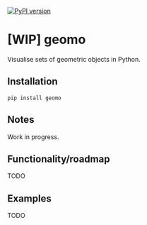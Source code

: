 [![PyPI version](https://badge.fury.io/py/gemo.svg)](https://badge.fury.io/py/gemo)

# [WIP] geomo
Visualise sets of geometric objects in Python.

## Installation

`pip install geomo`

## Notes

Work in progress.

## Functionality/roadmap

TODO

## Examples

TODO

